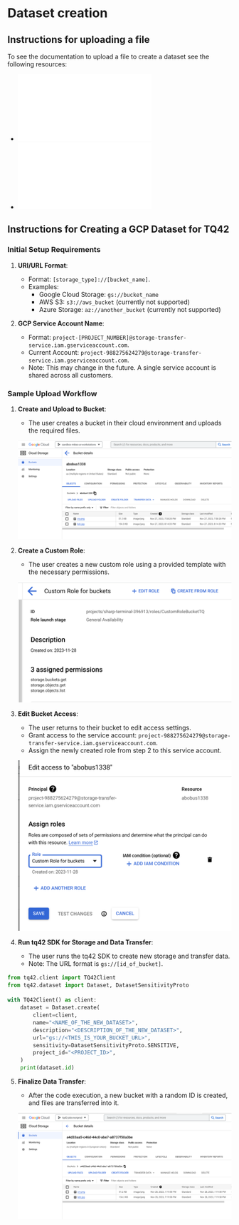 # Dataset creation

## Instructions for uploading a file

To see the documentation to upload a file to create a dataset see the following resources:
- ![Python Developer Guide: Working with Datasets](../Python_Developer_Guide/Working_with_Datasets.md)
- ![CLI Developer Guide: Working with Datasets](../CLI_Developer_Guide/Working_with_Datasets.md)

## Instructions for Creating a GCP Dataset for TQ42

### Initial Setup Requirements

1. **URI/URL Format**:
   - Format: `[storage_type]://[bucket_name]`.
   - Examples:
     - Google Cloud Storage: `gs://bucket_name`
     - AWS S3: `s3://aws_bucket` (currently not supported)
     - Azure Storage: `az://another_bucket` (currently not supported)

2. **GCP Service Account Name**:
   - Format: `project-[PROJECT_NUMBER]@storage-transfer-service.iam.gserviceaccount.com`.
   - Current Account: `project-988275624279@storage-transfer-service.iam.gserviceaccount.com`.
   - Note: This may change in the future. A single service account is shared across all customers.

### Sample Upload Workflow

1. **Create and Upload to Bucket**:
   - The user creates a bucket in their cloud environment and uploads the required files.

   ![Image 1: Bucket Creation and Upload Process](../images/dataset_image_1.png)

2. **Create a Custom Role**:
   - The user creates a new custom role using a provided template with the necessary permissions.

   ![Image 2: Custom Role Creation Template](../images/dataset_image_2.png)

3. **Edit Bucket Access**:
   - The user returns to their bucket to edit access settings.
   - Grant access to the service account: `project-988275624279@storage-transfer-service.iam.gserviceaccount.com`.
   - Assign the newly created role from step 2 to this service account.

   ![Image 3: Bucket Access Modification](../images/dataset_image_3.png)

4. **Run tq42 SDK for Storage and Data Transfer**:
   - The user runs the tq42 SDK to create new storage and transfer data.
   - Note: The URL format is `gs://[id_of_bucket]`.

```python
from tq42.client import TQ42Client
from tq42.dataset import Dataset, DatasetSensitivityProto

with TQ42Client() as client:
    dataset = Dataset.create(
        client=client,
        name="<NAME_OF_THE_NEW_DATASET>",
        description="<DESCRIPTION_OF_THE_NEW_DATASET>",
        url="gs://<THIS_IS_YOUR_BUCKET_URL>",
        sensitivity=DatasetSensitivityProto.SENSITIVE,
        project_id="<PROJECT_ID>",
    )
    print(dataset.id)
```

5. **Finalize Data Transfer**:
   - After the code execution, a new bucket with a random ID is created, and files are transferred into it.

   ![Image 5: Data Transfer Completion](../images/dataset_image_5.png)
